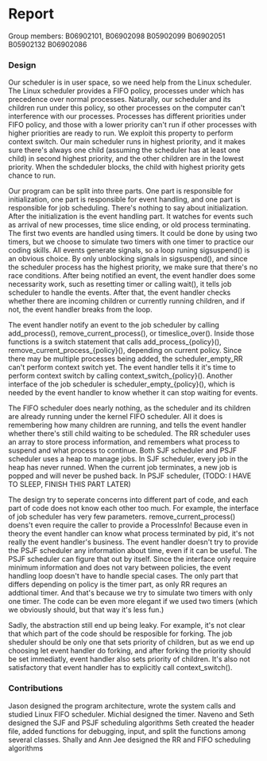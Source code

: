 # Report

Group members: B06902101, B06902098	B05902099	B06902051	B05902132	B06902086

### Design
Our scheduler is in user space, so we need help from the Linux scheduler. The Linux scheduler provides a FIFO policy, processes under which has precedence over normal processes. Naturally, our scheduler and its children run under this policy, so other processes on the computer can't interference with our processes.  Processes has different priorities under FIFO policy, and those with a lower priority can't run if other processes with higher priorities are ready to run. We exploit this property to perform context switch. Our main scheduler runs in highest priority, and it makes sure there's always one child (assuming the scheduler has at least one child) in second highest priority, and the other children are in the lowest priority. When the schdeduler blocks, the child with highest priority gets chance to run.

Our program can be split into three parts. One part is responsible for initialization, one part is responsible for event handling, and one part is responsible for job scheduling. There's nothing to say about initialization. After the initialization is the event handling part. It watches for events such as arrival of new processes, time slice ending, or old process terminating. The first two events are handled using timers. It could be done by using two timers, but we choose to simulate two timers with one timer to practice our coding skills. All events generate signals, so a loop runing sigsuspend() is an obvious choice. By only unblocking signals in sigsuspend(), and since the scheduler process has the highest priority, we make sure that there's no race conditions. After being notified an event, the event handler does some necessarity work, such as resetting timer or calling wait(), it tells job scheduler to handle the events. After that, the event handler checks whether there are incoming children or currently running children, and if not, the event handler breaks from the loop.

The event handler notify an event to the job scheduler by calling add_process(), remove_current_process(), or timeslice_over(). Inside those functions is a switch statement that calls add_process_{policy}(), remove_current_process_{policy}(), depending on current policy. Since there may be multiple processes being added, the scheduler_empty_RR can't perform context switch yet. The event handler tells it it's time to perform context switch by calling context_switch_{policy}(). Another interface of the job scheduler is scheduler_empty_{policy}(), which is needed by the event handler to know whether it can stop waiting for events.

The FIFO scheduler does nearly nothing, as the scheduler and its children are already running under the kernel FIFO scheduler. All it does is remembering how many children are running, and tells the event handler whether there's still child waiting to be scheduled. The RR scheduler uses an array to store process information, and remembers what process to suspend and what process to continue. Both SJF scheduler and PSJF scheduler uses a heap to manage jobs. In SJF scheduler, every job in the heap has never runned. When the current job terminates, a new job is popped and will never be pushed back. In PSJF scheduler, (TODO: I HAVE TO SLEEP, FINISH THIS PART LATER)

The design try to seperate concerns into different part of code, and each part of code does not know each other too much. For example, the interface of job scheduler has very few parameters. remove_current_process() doens't even require the caller to provide a ProcessInfo! Because even in theory the event handler can know what process terminated by pid, it's not really the event handler's business. The event handler doesn't try to provide the PSJF scheduler any information about time, even if it can be useful. The PSJF scheduler can figure that out by itself. Since the interface only require minimum information and does not vary between policies, the event handling loop doesn't have to handle special cases. The only part that differs depending on policy is the timer part, as only RR requres an addtional timer. And that's because we try to simulate two timers with only one timer. The code can be even more elegant if we used two timers (which we obviously should, but that way it's less fun.)

Sadly, the abstraction still end up being leaky. For example, it's not clear that which part of the code should be resposible for forking. The job sheduler should be only one that sets priority of children, but as we end up choosing let event handler do forking, and after forking the priority should be set immediatly, event handler also sets priority of children. It's also not satisfactory that event handler has to explicitly call context_switch().

### Contributions
Jason designed the program architecture, wrote the system calls and studied Linux FIFO scheduler.
Michial designed the timer.
Naveno and Seth designed the SJF and PSJF scheduling algorithms
Seth created the header file, added functions for debugging, input, and split the functions among several classes.
Shally and Ann Jee designed the RR and FIFO scheduling algorithms
